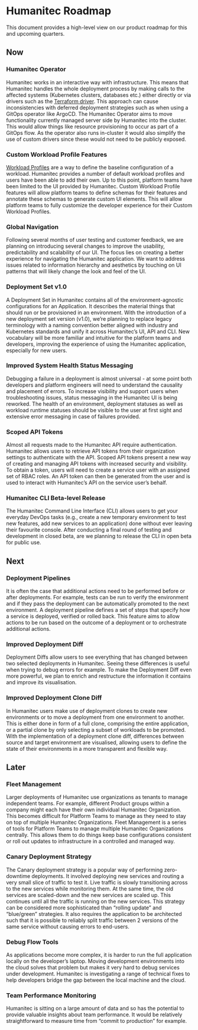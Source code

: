 # Humanitec Roadmap

This document provides a high-level view on our product roadmap for this and upcoming quarters.

## Now

### Humanitec Operator

Humanitec works in an interactive way with infrastructure. This means that Humanitec handles the whole deployment process by making calls to the affected systems (Kubernetes clusters, databases etc.) either directly or via drivers such as the [Terraform driver](https://docs.humanitec.com/integrations/resource-drivers/terraform). This approach can cause inconsistencies with deferred deployment strategies such as when using a GitOps operator like ArgoCD. The Humanitec Operator aims to move functionality currently managed server side by Humanitec into the cluster. This would allow things like resource provisioning to occur as part of a GitOps flow. As the operator also runs in-cluster it would also simplify the use of custom drivers since these would not need to be publicly exposed.

### Custom Workload Profile Features

[Workload Profiles](https://docs.humanitec.com/reference/workload-profiles) are a way to define the baseline configuration of a workload. Humanitec provides a number of default workload profiles and users have been able to add their own. Up to this point, platform teams have been limited to the UI provided by Humanitec. Custom Workload Profile features will allow platform teams to define schemas for their features and annotate these schemas to generate custom UI elements. This will allow platform teams to fully customize the developer experience for their Custom Workload Profiles.

### Global Navigation

Following several months of user testing and customer feedback, we are planning on introducing several changes to improve the usability, predictability and scalability of our UI. The focus lies on creating a better experience for navigating the Humanitec application. We want to address issues related to information hierarchy and aesthetics by touching on UI patterns that will likely change the look and feel of the UI.

### Deployment Set v1.0

A Deployment Set in Humanitec contains all of the environment-agnostic configurations for an Application. It describes the material things that should run or be provisioned in an environment. With the introduction of a new deployment set version (v1.0), we’re planning to replace legacy terminology with a naming convention better aligned with industry and Kubernetes standards and unify it across Humanitec’s UI, API and CLI. New vocabulary will be more familiar and intuitive for the platform teams and developers, improving the experience of using the Humanitec application, especially for new users.

### Improved System Health Status Messaging

Debugging a failure in a deployment is almost universal - at some point both developers and platform engineers will need to understand the causality and placement of errors. To increase visibility and support users when troubleshooting issues, status messaging in the Humanitec UI is being reworked. The health of an environment, deployment statuses as well as workload runtime statuses should be visible to the user at first sight and extensive error messaging in case of failures provided.

### Scoped API Tokens

Almost all requests made to the Humanitec API require authentication. Humanitec allows users to retrieve API tokens from their organization settings to authenticate with the API. Scoped API tokens present a new way of creating and managing API tokens with increased security and visibility. To obtain a token, users will need to create a service user with an assigned set of RBAC roles. An API token can then be generated from the user and is used to interact with Humanitec’s API on the service user’s behalf.

### Humanitec CLI Beta-level Release

The Humanitec Command Line Interface (CLI) allows users to get your everyday DevOps tasks (e.g., create a new temporary environment to test new features, add new services to an application) done without ever leaving their favourite console. After conducting a final round of testing and development in closed beta, are we planning to release the CLI in open beta for public use.

## Next

### Deployment Pipelines

It is often the case that additional actions need to be performed before or after deployments. For example, tests can be run to verify the environment and if they pass the deployment can be automatically promoted to the next environment. A deployment pipeline defines a set of steps that specify how a service is deployed, verified or rolled back. This feature aims to allow actions to be run based on the outcome of a deployment or to orchestrate additional actions.

### Improved Deployment Diff

Deployment Diffs allow users to see everything that has changed between two selected deployments in Humanitec. Seeing these differences is useful when trying to debug errors for example. To make the Deployment Diff even more powerful, we plan to enrich and restructure the information it contains and improve its visualisation.

### Improved Deployment Clone Diff

In Humanitec users make use of deployment clones to create new environments or to move a deployment from one environment to another. This is either done in form of a full clone, comprising the entire application, or a partial clone by only selecting a subset of workloads to be promoted. With the implementation of a deployment clone diff, differences between source and target environment are visualised, allowing users to define the state of their environments in a more transparent and flexible way.

## Later

### Fleet Management

Larger deployments of Humanitec use organizations as tenants to manage independent teams. For example, different Product groups within a company might each have their own individual Humanitec Organization. This becomes difficult for Platform Teams to manage as they need to stay on top of multiple Humanitec Organizations. Fleet Management is a series of tools for Platform Teams to manage multiple Humanitec Organizations centrally. This allows them to do things keep base configurations consistent or roll out updates to infrastructure in a controlled and managed way.

### Canary Deployment Strategy

The Canary deployment strategy is a popular way of performing zero-downtime deployments. It involved deploying new services and routing a very small slice of traffic to test it. Live traffic is slowly transitioning across to the new services while monitoring them. At the same time, the old services are scaled-down and the new services are scaled up. This continues until all the traffic is running on the new services. This strategy can be considered more sophisticated than “rolling update” and “blue/green” strategies. It also requires the application to be architected such that it is possible to reliably split traffic between 2 versions of the same service without causing errors to end-users.

### Debug Flow Tools

As applications become more complex, it is harder to run the full application locally on the developer’s laptop. Moving development environments into the cloud solves that problem but makes it very hard to debug services under development. Humanitec is investigating a range of technical fixes to help developers bridge the gap between the local machine and the cloud.

### Team Performance Monitoring

Humanitec is sitting on a large amount of data and so has the potential to provide valuable insights about team performance. It would be relatively straightforward to measure time from “commit to production” for example.